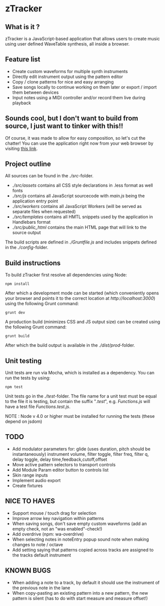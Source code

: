 zTracker
========

What is it ?
------------

zTracker is a JavaScript-based application that allows users to create music using user defined
WaveTable synthesis, all inside a browser.

Feature list
------------

- Create custom waveforms for multiple synth instruments
- Directly edit instrument output using the pattern editor
- Copy / clone patterns for nice and easy arranging
- Save songs locally to continue working on them later or export / import them between devices
- Input notes using a MIDI controller and/or record them live during playback

Sounds cool, but I don't want to build from source, I just want to tinker with this!!
-------------------------------------------------------------------------------------

Of course, it was made to allow for easy composition, so let's cut the chatter!
You can use the application right now from  your web browser by visiting [this link](http://www.igorski.nl/experiment/ztracker).

Project outline
---------------

All sources can be found in the _./src_-folder.

 * _./src/assets_ contains all CSS style declarations in .less format as well fonts
 * _./src/js_ contains all JavaScript sourcecode with _main.js_ being the application entry point
 * _./src/workers_ contains all JavaScript Workers (will be served as separate files when requested)
 * _./src/templates_ contains all HMTL snippets used by the application in Handlebars format
 * _./src/public_html_ contains the main HTML page that will link to the source output
 
The build scripts are defined in _./Gruntfile.js_ and includes snippets defined in the _./config_-folder.
 
Build instructions
------------------

To build zTracker first resolve all dependencies using Node:

    npm install
 
After which a development mode can be started (which conveniently opens your browser and points it to the correct
location at _http://localhost:3000_) using the following Grunt command:

    grunt dev
 
A production build (minimizes CSS and JS output size) can be created using the following Grunt command:

    grunt build
 
After which the build output is available in the _./dist/prod_-folder.
 
Unit testing
------------

Unit tests are run via Mocha, which is installed as a dependency. You can run the tests by using:

    npm test
 
Unit tests go in the _./test_-folder. The file name for a unit test must be equal to the file it is testing, but contain
the suffix "_.test_", e.g. _Functions.js_ will have a test file _Functions.test.js_.

NOTE : Node v 4.0 or higher must be installed for running the tests (these depend on jsdom)

TODO
----

 * Add modulator parameters for: glide (uses duration, pitch should be instantaneously) instrument volume, filter toggle, filter freq, filter q, delay toggle, delay time,feedback,cutoff,offset
 * Move active pattern selectors to transport controls
 * Add Module Param editor button to controls list
 * Skin range inputs
 * Implement audio export
 * Create fixtures
 
NICE TO HAVES
-------------

 * Support mouse / touch drag for selection
 * Improve arrow key navigation within patterns
 * When saving songs, don't save empty custom waveforms (add an empty check, not an "was enabled"-check!)
 * Add overdrive (npm: wa-overdrive)
 * When selecting notes in noteEntry popup sound note when making changes to note / octave
 * Add setting saying that patterns copied across tracks are assigned to the tracks default instrument
 
KNOWN BUGS
----------

 * When adding a note to a track, by default it should use the instrument of the previous note in the lane
 * When copy-pasting an existing pattern into a new pattern, the new pattern is silent (has to do with
   start measure and measure offset!)